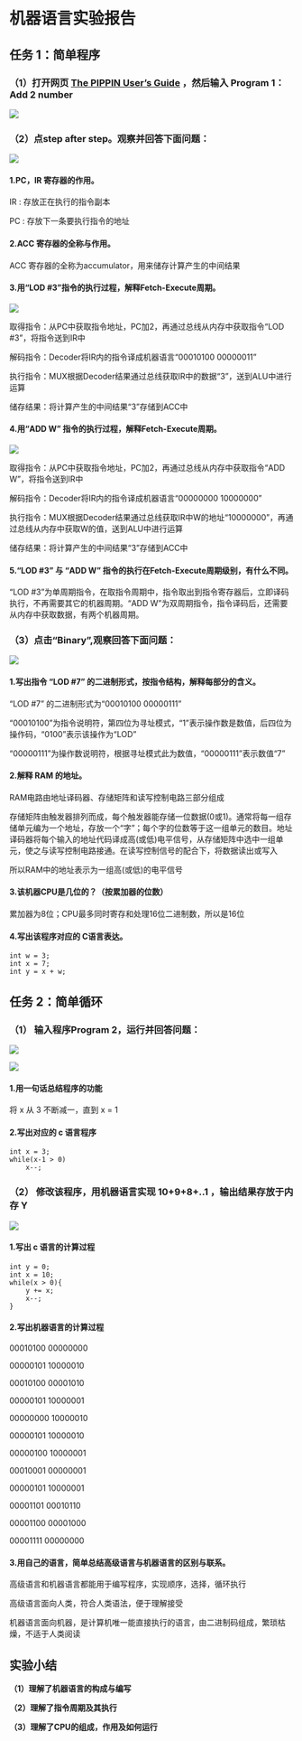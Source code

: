 # 机器语言实验报告

## 任务 1：简单程序

### （1）打开网页 [The PIPPIN User’s Guide](https://sysu-swi.github.io/slides/The%20PIPPIN%20User's%20Guide.html#PROG2) ，然后输入 Program 1：Add 2 number

![](http://m.qpic.cn/psb?/V10TtYkp2MvHv1/KPF4*fafkazjYikzKsrTwX9L3D8DXrivYPCtdTB69HM!/b/dDIBAAAAAAAA&bo=8wRgAgAAAAADF6c!&rf=viewer_4)

### （2）点step after step。观察并回答下面问题：

![](http://m.qpic.cn/psb?/V10TtYkp2MvHv1/cYhztmcdseIVgqfXHgxeelZ4IzuJx.0Bzqy61Eqcr20!/b/dDMBAAAAAAAA&bo=bwKLAQAAAAADF9U!&rf=viewer_4)

#### 1.PC，IR 寄存器的作用。

IR : 存放正在执行的指令副本

PC : 存放下一条要执行指令的地址

#### 2.ACC 寄存器的全称与作用。

ACC 寄存器的全称为accumulator，用来储存计算产生的中间结果

#### 3.用“LOD #3”指令的执行过程，解释Fetch-Execute周期。

![](http://m.qpic.cn/psb?/V10TtYkp2MvHv1/IXusEduux4Ww9JBmgLFzOti6i0lYQC4uZXIkiMsR5eg!/b/dFMBAAAAAAAA&bo=bwKLAQAAAAACF9Q!&rf=viewer_4)

取得指令：从PC中获取指令地址，PC加2，再通过总线从内存中获取指令“LOD #3”，将指令送到IR中

解码指令：Decoder将IR内的指令译成机器语言“00010100 00000011”

执行指令：MUX根据Decoder结果通过总线获取IR中的数据“3”，送到ALU中进行运算

储存结果：将计算产生的中间结果“3”存储到ACC中

#### 4.用“ADD W” 指令的执行过程，解释Fetch-Execute周期。

![](http://m.qpic.cn/psb?/V10TtYkp2MvHv1/NJ12*9hXTeH8HC46OKyQ5kJscBJ.z8KAoo4g6g2ni3o!/b/dDcBAAAAAAAA&bo=bwKLAQAAAAACF9Q!&rf=viewer_4)

取得指令：从PC中获取指令地址，PC加2，再通过总线从内存中获取指令“ADD W”，将指令送到IR中

解码指令：Decoder将IR内的指令译成机器语言“00000000 10000000”

执行指令：MUX根据Decoder结果通过总线获取IR中W的地址“10000000”，再通过总线从内存中获取W的值，送到ALU中进行运算

储存结果：将计算产生的中间结果“3”存储到ACC中

#### 5.“LOD #3” 与 “ADD W” 指令的执行在Fetch-Execute周期级别，有什么不同。

“LOD #3”为单周期指令，在取指令周期中，指令取出到指令寄存器后，立即译码执行，不再需要其它的机器周期。“ADD W”为双周期指令，指令译码后，还需要从内存中获取数据，有两个机器周期。

### （3）点击“Binary”,观察回答下面问题：

![](http://m.qpic.cn/psb?/V10TtYkp2MvHv1/vmhg.nhYmAbyM7W*f7tRPWWOODM2tnQoX6wwJ6tKNv8!/b/dFQBAAAAAAAA&bo=fQKLAQAAAAADF8c!&rf=viewer_4)

#### 1.写出指令 “LOD #7” 的二进制形式，按指令结构，解释每部分的含义。

“LOD #7” 的二进制形式为“00010100 00000111”

“00010100”为指令说明符，第四位为寻址模式，“1”表示操作数是数值，后四位为操作码，“0100”表示该操作为“LOD”

“00000111”为操作数说明符，根据寻址模式此为数值，“00000111”表示数值“7”

#### 2.解释 RAM 的地址。

RAM电路由地址译码器、存储矩阵和读写控制电路三部分组成

存储矩阵由触发器排列而成，每个触发器能存储一位数据(0或1)。通常将每一组存储单元编为一个地址，存放一个“字”；每个字的位数等于这一组单元的数目。地址译码器将每个输入的地址代码译成高(或低)电平信号，从存储矩阵中选中一组单元，使之与读写控制电路接通。在读写控制信号的配合下，将数据读出或写入

所以RAM中的地址表示为一组高(或低)的电平信号

#### 3.该机器CPU是几位的？（按累加器的位数）

累加器为8位；CPU最多同时寄存和处理16位二进制数，所以是16位

#### 4.写出该程序对应的 C语言表达。

    int w = 3;
    int x = 7;
    int y = x + w;

## 任务 2：简单循环

### （1） 输入程序Program 2，运行并回答问题：

![](http://m.qpic.cn/psb?/V10TtYkp2MvHv1/IyIQiQn324QsEVFqz*PK6kvCBVSvgX0iFpe.RbUUfAQ!/b/dDQBAAAAAAAA&bo=NgZIAgAAAAADF0g!&rf=viewer_4)

![](http://m.qpic.cn/psb?/V10TtYkp2MvHv1/QghXnOxzWLpjSsVxDAI6UUmKUKjZgoEaLxaLlYXqA74!/b/dDYBAAAAAAAA&bo=fQKSAQAAAAADF94!&rf=viewer_4)

#### 1.用一句话总结程序的功能

将 x 从 3 不断减一，直到 x = 1

#### 2.写出对应的 c 语言程序

    int x = 3;
    while(x-1 > 0)
        x--;
    

### （2） 修改该程序，用机器语言实现 10+9+8+..1 ，输出结果存放于内存 Y

![](http://m.qpic.cn/psb?/V10TtYkp2MvHv1/Uaonensxfvs0K8QzXyEqjvQ2AwTBTJArUfNo9ArvoO4!/b/dFMBAAAAAAAA&bo=YAKTAQAAAAACN.M!&rf=viewer_4)

#### 1.写出 c 语言的计算过程


    int y = 0;
    int x = 10;
    while(x > 0){
        y += x;
        x--;
    }


#### 2.写出机器语言的计算过程

00010100 00000000

00000101 10000010

00010100 00001010

00000101 10000001

00000000 10000010

00000101 10000010

00000100 10000001

00010001 00000001

00000101 10000001

00001101 00010110

00001100 00001000

00001111 00000000

#### 3.用自己的语言，简单总结高级语言与机器语言的区别与联系。

高级语言和机器语言都能用于编写程序，实现顺序，选择，循环执行

高级语言面向人类，符合人类语法，便于理解接受

机器语言面向机器，是计算机唯一能直接执行的语言，由二进制码组成，繁琐枯燥，不适于人类阅读


## 实验小结

**（1）理解了机器语言的构成与编写**

**（2）理解了指令周期及其执行**

**（3）理解了CPU的组成，作用及如何运行**